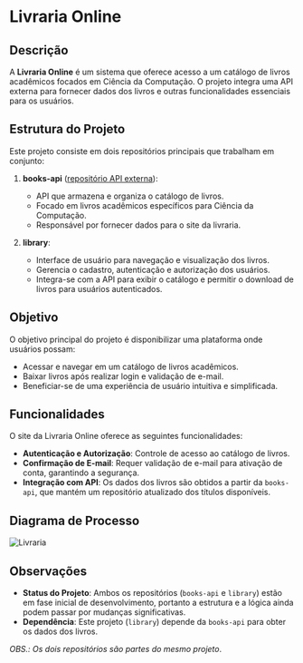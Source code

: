 # Livraria Online

## Descrição
A **Livraria Online** é um sistema que oferece acesso a um catálogo de livros acadêmicos focados em Ciência da Computação. O projeto integra uma API externa para fornecer dados dos livros e outras funcionalidades essenciais para os usuários.

## Estrutura do Projeto
Este projeto consiste em dois repositórios principais que trabalham em conjunto:

1. **books-api** ([repositório API externa](https://github.com/vicct0r/books-api-service)):
   - API que armazena e organiza o catálogo de livros.
   - Focado em livros acadêmicos específicos para Ciência da Computação.
   - Responsável por fornecer dados para o site da livraria.

2. **library**:
   - Interface de usuário para navegação e visualização dos livros.
   - Gerencia o cadastro, autenticação e autorização dos usuários.
   - Integra-se com a API para exibir o catálogo e permitir o download de livros para usuários autenticados.

## Objetivo
O objetivo principal do projeto é disponibilizar uma plataforma onde usuários possam:
- Acessar e navegar em um catálogo de livros acadêmicos.
- Baixar livros após realizar login e validação de e-mail.
- Beneficiar-se de uma experiência de usuário intuitiva e simplificada.

## Funcionalidades
O site da Livraria Online oferece as seguintes funcionalidades:

- **Autenticação e Autorização**: Controle de acesso ao catálogo de livros.
- **Confirmação de E-mail**: Requer validação de e-mail para ativação de conta, garantindo a segurança.
- **Integração com API**: Os dados dos livros são obtidos a partir da `books-api`, que mantém um repositório atualizado dos títulos disponíveis.

## Diagrama de Processo
![Livraria](https://github.com/user-attachments/assets/2159e52b-35ef-457f-8e16-5dd13990068d)

## Observações
- **Status do Projeto**: Ambos os repositórios (`books-api` e `library`) estão em fase inicial de desenvolvimento, portanto a estrutura e a lógica ainda podem passar por mudanças significativas.
- **Dependência**: Este projeto (`library`) depende da `books-api` para obter os dados dos livros. 

*OBS.: Os dois repositórios são partes do mesmo projeto*.
